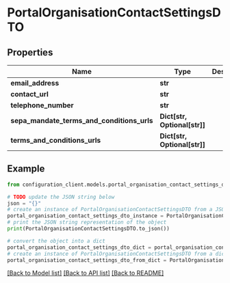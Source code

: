 # PortalOrganisationContactSettingsDTO


## Properties

Name | Type | Description | Notes
------------ | ------------- | ------------- | -------------
**email_address** | **str** |  | [optional] 
**contact_url** | **str** |  | [optional] 
**telephone_number** | **str** |  | [optional] 
**sepa_mandate_terms_and_conditions_urls** | **Dict[str, Optional[str]]** |  | [optional] 
**terms_and_conditions_urls** | **Dict[str, Optional[str]]** |  | [optional] 

## Example

```python
from configuration_client.models.portal_organisation_contact_settings_dto import PortalOrganisationContactSettingsDTO

# TODO update the JSON string below
json = "{}"
# create an instance of PortalOrganisationContactSettingsDTO from a JSON string
portal_organisation_contact_settings_dto_instance = PortalOrganisationContactSettingsDTO.from_json(json)
# print the JSON string representation of the object
print(PortalOrganisationContactSettingsDTO.to_json())

# convert the object into a dict
portal_organisation_contact_settings_dto_dict = portal_organisation_contact_settings_dto_instance.to_dict()
# create an instance of PortalOrganisationContactSettingsDTO from a dict
portal_organisation_contact_settings_dto_from_dict = PortalOrganisationContactSettingsDTO.from_dict(portal_organisation_contact_settings_dto_dict)
```
[[Back to Model list]](../README.md#documentation-for-models) [[Back to API list]](../README.md#documentation-for-api-endpoints) [[Back to README]](../README.md)


